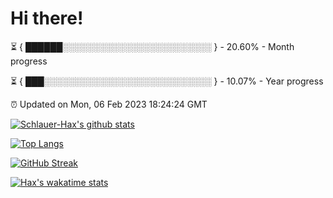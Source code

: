 # Hi there!

⏳ { ██████░░░░░░░░░░░░░░░░░░░░░░░░ } - 20.60% - Month progress

⏳ { ███░░░░░░░░░░░░░░░░░░░░░░░░░░░ } - 10.07% - Year progress

⏰ Updated on Mon, 06 Feb 2023 18:24:24 GMT


[![Schlauer-Hax's github stats](https://github-readme-stats.vercel.app/api?username=Schlauer-Hax&show_icons=true&theme=dark&count_private=true)](https://github.com/Schlauer-Hax)


[![Top Langs](https://github-readme-stats.vercel.app/api/top-langs/?username=Schlauer-Hax&layout=compact&theme=dark)](https://github.com/Schlauer-Hax?tab=repositories)

[![GitHub Streak](https://streak-stats.demolab.com?user=Schlauer-Hax&theme=dark)](https://git.io/streak-stats)

[![Hax's wakatime stats](https://github-readme-stats.vercel.app/api/wakatime?username=Hax&theme=dark)](https://wakatime.com/@Hax)


